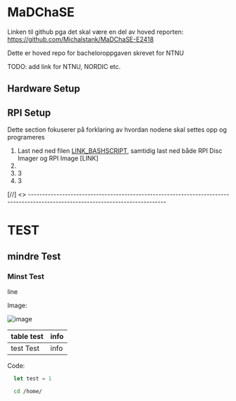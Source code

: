 # MaDChaSE

Linken til github pga det skal være en del av hoved reporten: https://github.com/Michalstank/MaDChaSE-E2418

Dette er hoved repo for bacheloroppgaven skrevet for NTNU



TODO:
add link for NTNU, NORDIC etc.


## Hardware Setup

## RPI Setup

Dette section fokuserer på forklaring av hvordan nodene skal settes opp og programeres

1. Last ned ned filen [LINK_BASHSCRIPT](https://www.reddit.com/), samtidig last ned både RPI Disc Imager og RPI Image [LINK]
3. 
4. 3
5. 3


[//] <> -------------------------------------------------------------------------------------------------------------------------------

# TEST

## mindre Test

### Minst Test

line

Image:

![image](https://github.com/Michalstank/MaDChaSE-E2418/assets/31627253/acef1b54-d0af-4a08-932f-2081fa88ebae)

| table test | info |
|------------|------|
|test Test   | info |

Code:
```js
  let test = 1
```

```bash
  cd /home/
```

